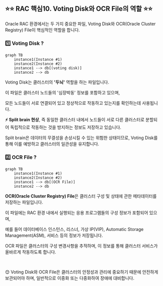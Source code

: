 ## ⭐⭐ RAC 핵심10. Voting Disk와 OCR File의 역할 ⭐⭐

Oracle RAC 환경에서는 두 가지 중요한 파일, Voting Disk와 OCR(Oracle Cluster Registry) File이 핵심적인 역할을 합니다.

### 1️⃣ Voting Disk ?
```mermaid
graph TB
    instance1(Instance #1)
    instance2(Instance #2)
    instance1 --> db[(voting disk)]
    instance2 --> db
```
Voting Disk는 클러스터의 **'두뇌'** 역할을 하는 파일입니다. 

이 파일은 클러스터 노드들의 '심장박동' 정보를 포함하고 있으며, 

모든 노드들이 서로 연결되어 있고 정상적으로 작동하고 있는지를 확인하는데 사용됩니다. 

**⚡ Split brain 현상**, 즉 동일한 클러스터 내에서 노드들이 서로 다른 클러스터로 분할되어 독립적으로 작동하는 것을 방지하는 정보도 저장하고 있습니다. 

Split brain은 데이터의 무결성을 손상시킬 수 있는 위험한 상태이므로, Voting Disk를 통해 이를 예방하고 클러스터의 일관성을 유지합니다.

### 2️⃣ OCR File ?
```mermaid
graph TB
    instance1(Instance #1)
    instance2(Instance #2)
    instance1 --> db[(OCR File)]
    instance2 --> db
```
**OCR(Oracle Cluster Registry) File**은 클러스터 구성 및 상태에 관한 메타데이터를 저장하는 파일입니다. 

이 파일에는 RAC 환경 내에서 실행되는 응용 프로그램들의 구성 정보가 포함되어 있으며, 

예를 들어 데이터베이스 인스턴스, 리스너, 가상 IP(VIP), Automatic Storage Management(ASM), 서비스 등의 정보가 저장됩니다. 

OCR 파일은 클러스터의 구성 변경사항을 추적하며, 이 정보를 통해 클러스터 서비스가 올바르게 작동하도록 합니다.  

&nbsp;
&nbsp;
&nbsp;

😊 Voting Disk와 OCR File은 클러스터의 안정성과 관리에 중요하기 때문에 안전하게 보관되어야 하며, 일반적으로 이중화 또는 다중화하여 장애에 대비합니다.




